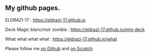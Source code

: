<h2>My github pages.</h2>

ELDRAZI-17 :
https://eldrazi-17.github.io

Deck Magic blanc/noir zombie :
https://eldrazi-17.github.io/mtg-deck

What what what what :
https://eldrazi-17.github.io/what

Please follow me <a href="https://github.com/ELDRAZI-17">on Github</a> and <a href="https://scratch.mit.edu/users/ELDRAZI-17/">on Scratch</a>.

